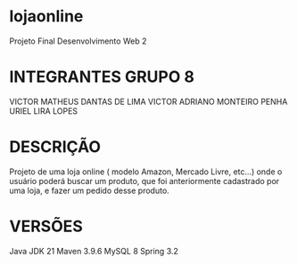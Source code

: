 # lojaonline
Projeto Final Desenvolvimento Web 2

# INTEGRANTES GRUPO 8
VICTOR MATHEUS DANTAS DE LIMA
VICTOR ADRIANO MONTEIRO PENHA
URIEL LIRA LOPES

# DESCRIÇÃO
Projeto de uma loja online ( modelo Amazon, Mercado Livre, etc...) onde o usuário poderá buscar um produto, que foi anteriormente cadastrado por uma loja, e fazer um pedido desse produto.

# VERSÕES
Java JDK 21
Maven 3.9.6
MySQL 8
Spring 3.2

